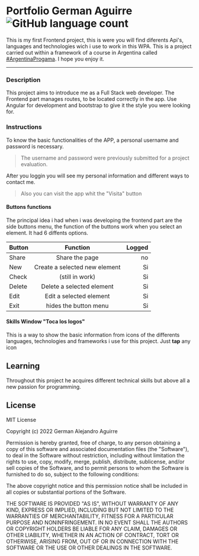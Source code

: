 # Portfolio German Aguirre                                    ![GitHub language count](https://img.shields.io/github/languages/count/Ger678/Portfolio-Frontend)

This is my first Frontend project, this is were you will find diferents Api's, languages and technologies wich i use to work in this WPA. This is a project carried out within a framework of a course in Argentina called [#ArgentinaProgama](https://www.argentina.gob.ar/produccion/transformacion-digital-y-economia-del-conocimiento/argentina-programa). I hope you enjoy it.

---

### Description

This project aims to introduce me as a Full Stack web developer. The Frontend part manages routes, to be located correctly in the app. Use Angular for development and bootstrap to give it the style you were looking for.

### Instructions

To know the basic functionalities of the APP, a personal username and password is necessary.
> The username and password were previously submitted for a project evaluation.

After you loggin you will see my personal information and different ways to contact me.

> Also you can visit the app whit the "Visita" button

#### Buttons functions

The principal idea i had when i was developing the frontend part are the side buttons menu, the function of the buttons work when you select an element. It had 6 diffents options.

| Button        | Function      | Logged|
| ------------- |:-------------:| -----:|
| Share     | Share the page | no |
| New      | Create a selected new element | Si |
| Check | (still in work)      |    Si |
| Delete | Delete a selected element      |    Si |
| Edit | Edit a selected element      |    Si |
| Exit | hides the button menu      |    Si |

#### Skills Window "Toca los logos"

This is a way to show the basic information from icons of the differents languages, technologies and frameworks i use for this project.
Just **tap** any icon

## Learning

Throughout this project he acquires different technical skills but above all a new passion for programming.

## License

MIT License

Copyright (c) 2022 German Alejandro Aguirre

Permission is hereby granted, free of charge, to any person obtaining a copy
of this software and associated documentation files (the "Software"), to deal
in the Software without restriction, including without limitation the rights
to use, copy, modify, merge, publish, distribute, sublicense, and/or sell
copies of the Software, and to permit persons to whom the Software is
furnished to do so, subject to the following conditions:

The above copyright notice and this permission notice shall be included in all
copies or substantial portions of the Software.

THE SOFTWARE IS PROVIDED "AS IS", WITHOUT WARRANTY OF ANY KIND, EXPRESS OR
IMPLIED, INCLUDING BUT NOT LIMITED TO THE WARRANTIES OF MERCHANTABILITY,
FITNESS FOR A PARTICULAR PURPOSE AND NONINFRINGEMENT. IN NO EVENT SHALL THE
AUTHORS OR COPYRIGHT HOLDERS BE LIABLE FOR ANY CLAIM, DAMAGES OR OTHER
LIABILITY, WHETHER IN AN ACTION OF CONTRACT, TORT OR OTHERWISE, ARISING FROM,
OUT OF OR IN CONNECTION WITH THE SOFTWARE OR THE USE OR OTHER DEALINGS IN THE
SOFTWARE.
